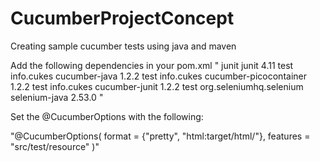 # CucumberProjectConcept
Creating sample cucumber tests using java and maven

Add the following dependencies in your pom.xml
"<dependencies>
		<dependency>
			<groupId>junit</groupId>
			<artifactId>junit</artifactId>
			<version>4.11</version>
			<scope>test</scope>
		</dependency>
		<dependency>
			<groupId>info.cukes</groupId>
			<artifactId>cucumber-java</artifactId>
			<version>1.2.2</version>
			<scope>test</scope>
		</dependency>
		<dependency>
			<groupId>info.cukes</groupId>
			<artifactId>cucumber-picocontainer</artifactId>
			<version>1.2.2</version>
			<scope>test</scope>
		</dependency>
		<dependency>
			<groupId>info.cukes</groupId>
			<artifactId>cucumber-junit</artifactId>
			<version>1.2.2</version>
			<scope>test</scope>
		</dependency>
		<dependency>
			<groupId>org.seleniumhq.selenium</groupId>
			<artifactId>selenium-java</artifactId>
			<version>2.53.0</version>
		</dependency>
	</dependencies>"
  
Set the @CucumberOptions with the following:

"@CucumberOptions(
		format = {"pretty", "html:target/html/"},
		features = "src/test/resource"
		)"
